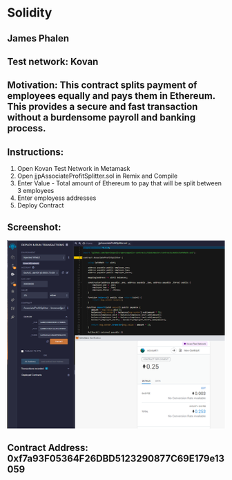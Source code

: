 # Solidity
## James Phalen
## Test network: Kovan
## Motivation:  This contract splits payment of employees equally and pays them in Ethereum.  This provides a secure and fast transaction without a burdensome payroll and banking process.
## Instructions:
1. Open Kovan Test Network in Metamask
1. Open jjpAssociateProfitSplitter.sol in Remix and Compile
1. Enter Value - Total amount of Ethereum to pay that will be split between 3 employees
1. Enter employess addresses
1. Deploy Contract
## Screenshot:

![pay](jjpProfitShare.PNG)

## Contract Address:  0xf7a93F05364F26DBD5123290877C69E179e13059